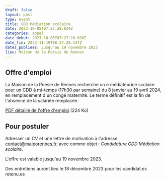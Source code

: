 ```yaml
---
draft: false
layout: post
type: event
title: CDD Médiation scolaire
date: 2023-10-05T07:27:28.034Z
categories: appel
date_debut: 2023-10-05T07:27:28.098Z
date_fin: 2023-11-19T08:27:28.147Z
dates_publiees: Jusqu'au 19 novembre 2023
lieu: Maison de la Poésie de Rennes
---
```

## Offre d'emploi

La Maison de la Poésie de Rennes recherche un.e médiateurice scolaire pour un CDD à mi-temps (17h30 par semaine) du 8 janvier au 19 avril 2024, en remplacement d'un congé maternité. Le terme définitif est la fin de l'absence de la salariée remplacée.

[PDF détaillé de l'offre d'emploi](/imgs/fichedeposte-mediateuricescolaire.pdf) (224 Ko) 

## Pour postuler

Adresser un CV et une lettre de motivation à l'adresse [contact@maiporennes.fr](<mailto:contact@maiporennes.fr?subject=Candidature CDD Médiation scolaire>), avec comme objet : *Candidature CDD Médiation scolaire*. 

L'offre est valable jusqu'au 19 novembre 2023. 

Des entretiens auront lieu le 18 décembre 2023 pour les candidat.es retenu.es